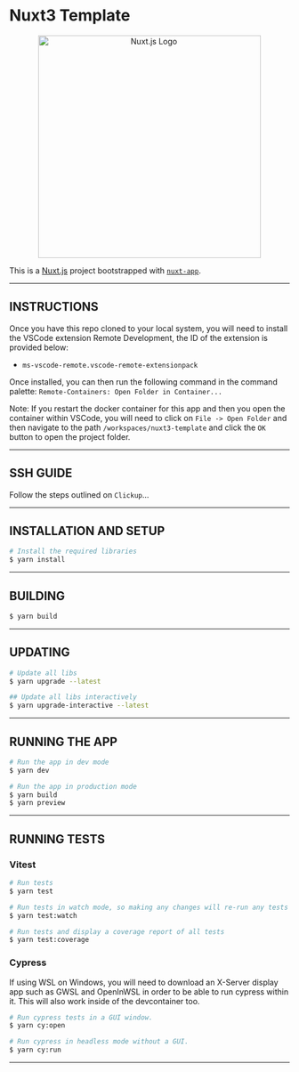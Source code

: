 # Nuxt3 Template

<p align="center">
  <img src="https://upload.wikimedia.org/wikipedia/commons/6/66/Nuxt_logo_%282021%29.svg" width="400" alt="Nuxt.js Logo" />
</p>

This is a [Nuxt.js](https://v3.nuxtjs.org/) project bootstrapped with [`nuxt-app`](https://v3.nuxtjs.org/getting-started/quick-start).

---

## INSTRUCTIONS

Once you have this repo cloned to your local system, you will need to install the VSCode extension Remote Development, the ID of the extension is provided below:

- `ms-vscode-remote.vscode-remote-extensionpack`

Once installed, you can then run the following command in the command palette: `Remote-Containers: Open Folder in Container...`

Note: If you restart the docker container for this app and then you open the container within VSCode, you will need to click on `File -> Open Folder` and then navigate to the path `/workspaces/nuxt3-template` and click the `OK` button to open the project folder.

---

## SSH GUIDE

Follow the steps outlined on `Clickup`...

---

## INSTALLATION AND SETUP

```bash
# Install the required libraries
$ yarn install
```

---

## BUILDING

```bash
$ yarn build
```

---

## UPDATING

```bash
# Update all libs
$ yarn upgrade --latest

## Update all libs interactively
$ yarn upgrade-interactive --latest
```

---

## RUNNING THE APP

```bash
# Run the app in dev mode
$ yarn dev

# Run the app in production mode
$ yarn build
$ yarn preview
```

---

## RUNNING TESTS

### Vitest

```bash
# Run tests
$ yarn test

# Run tests in watch mode, so making any changes will re-run any tests that have changed.
$ yarn test:watch

# Run tests and display a coverage report of all tests
$ yarn test:coverage
```

### Cypress

If using WSL on Windows, you will need to download an X-Server display app such as GWSL and OpenInWSL in order to be able to run cypress within it. This will also work inside of the devcontainer too.

```bash
# Run cypress tests in a GUI window.
$ yarn cy:open

# Run cypress in headless mode without a GUI.
$ yarn cy:run
```

---
